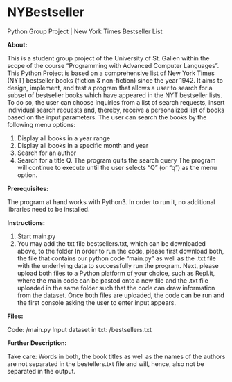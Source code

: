 # NYBestseller
Python Group Project | New York Times Bestseller List

**About:**

This is a student group project of the University of St. Gallen within the scope of the course “Programming with Advanced Computer Languages”. 
This Python Project is based on a comprehensive list of New York Times (NYT) bestseller books (fiction & non-fiction) since the year 1942. It aims to design, implement, and test a program that allows a user to search for a subset of bestseller books which have appeared in the NYT bestseller lists. To do so, the user can choose inquiries from a list of search requests, insert individual search requests and, thereby, receive a personalized list of books based on the input parameters. The user can search the books by the following menu options:

1. Display all books in a year range
2. Display all books in a specific month and year
3. Search for an author
4. Search for a title
Q. The program quits the search query
The program will continue to execute until the user selects “Q” (or “q”) as the menu option.



**Prerequisites:**

The program at hand works with Python3. In order to run it, no additional libraries need to be installed.



**Instructions:**
1. Start main.py
2. You may add the txt file bestsellers.txt, which can be downloaded above, to the folder
In order to run the code, please first download both, the file that contains our python code “main.py” as well as the .txt file with the underlying data to successfully run the program. Next, please upload both files to a Python platform of your choice, such as Repl.it, where the main code can be pasted onto a new file and the .txt file uploaded in the same folder such that the code can draw information from the dataset. Once both files are uploaded, the code can be run and the first console asking the user to enter input appears.



**Files:**

Code: /main.py
Input dataset in txt: /bestsellers.txt



**Further Description:**

Take care: Words in both, the book titles as well as the names of the authors are not separated in the bestellers.txt file and will, hence, also not be separated in the output.

